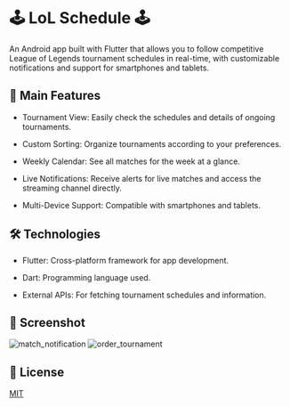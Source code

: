 # 🕹️ LoL Schedule 🕹️

An Android app built with Flutter that allows you to follow competitive League of Legends tournament schedules in real-time, with customizable notifications and support for smartphones and tablets.


## 📱 Main Features

- Tournament View: Easily check the schedules and details of ongoing tournaments.

- Custom Sorting: Organize tournaments according to your preferences.

- Weekly Calendar: See all matches for the week at a glance.

- Live Notifications: Receive alerts for live matches and access the streaming channel directly.

- Multi-Device Support: Compatible with smartphones and tablets.

## 🛠️ Technologies

- Flutter: Cross-platform framework for app development.

- Dart: Programming language used.

- External APIs: For fetching tournament schedules and information.

## 📸 Screenshot
![match_notification](https://github.com/user-attachments/assets/778ad434-a9ca-491d-80a4-01f8971fcdd1) ![order_tournament](https://github.com/user-attachments/assets/21b9ed6a-8826-4b5d-9c64-f9b204822bd3)

## 📄 License

[MIT](https://choosealicense.com/licenses/mit/)
